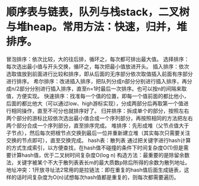 # 顺序表与链表，队列与栈stack，二叉树与堆heap。常用方法：快速，归并，堆排序。
冒泡排序：依次比较，大的往后排，循环之，每次都可排出最大值。
选择排序：每次选出最小值与开头交换，循环之，每次把最小值放进开头。
插入排序：依次选取值放到前面进行比较和排序，即从后面的无序部分依次取值插入前面有序部分进行排序。
希尔排序：改进插入排序，把队列分成n部分分别进行插入排序，再分成n/2部分分别进行插入排序，直至n=1时最后一次排序。也可以按n的间隔来取值，方便实现。
快速排序：找准每一个值的位置，即每一个值前面的都比他小，后面的都比他大（可以通过low、high游标实现），分成两部分后再取第一个值进行相同操作，直至不可分也就排序好了。
归并排序：拆成单个的部分，按照左右两个部分的游标比较依次选出最小值合成一个序列部分，再按照相同的方法把左右两个部分合成一个序列部分，直至排序完成。
堆排序：先形成堆（父节点值大于子节点），然后每次把根节点交换到最后一位并重新建立堆（其实每次只需要关注交换的节点即可），直至交换完成。
hash表：散列表
通过把关键字进行hash计算的方式生成索引，以方便查找，在hash值不碰撞的条件下时间复杂度O(1)但是需要计算hash值，优于二叉树时间复杂度O(log n)
构造方法：最重要的是除留余数法，关键字被某个不大于散列表表长m的最大质数p除后所得的余数为散列地址。
地址冲突：1开放寻址法2常用的是拉链法：即在重复的hash值后面生成链表，这样的话时间复杂度为O(n)试想每次hash值都是重复的，则每次都需要遍历。